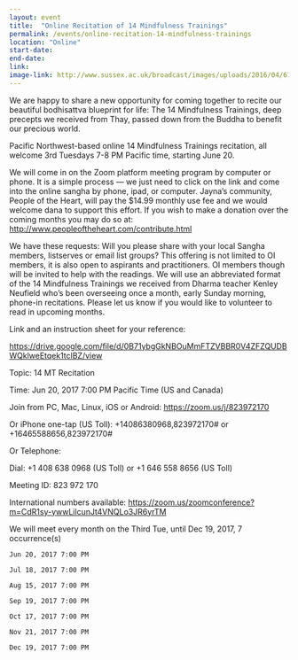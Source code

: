 ```yaml
---
layout: event
title:  "Online Recitation of 14 Mindfulness Trainings"
permalink: /events/online-recitation-14-mindfulness-trainings
location: "Online"
start-date:   
end-date:   
link:
image-link: http://www.sussex.ac.uk/broadcast/images/uploads/2016/04/6106.item.jpg
---
```


We are happy to share a new opportunity for coming together to recite our beautiful bodhisattva blueprint for life:
The 14 Mindfulness Trainings, deep precepts we received from Thay, passed down from the Buddha to benefit our precious world.
 
Pacific Northwest-based online 14 Mindfulness Trainings recitation, all welcome
3rd Tuesdays 7-8 PM Pacific time, starting June 20.
 
We will come in on the Zoom platform meeting program by computer or phone.
It is a simple process — we just need to click on the link and come into the online sangha by phone, ipad, or computer.
Jayna’s community, People of the Heart, will pay the $14.99 monthly use fee and we would welcome dana to support this effort.
If you wish to make a donation over the coming months you may do so at: http://www.peopleoftheheart.com/contribute.html
 
We have these requests: Will you please share with your local Sangha members, listserves or email list groups?
This offering is not limited to OI members, it is also open to aspirants and practitioners.
OI members though will be invited to help with the readings. We will use an abbreviated format of the 14 Mindfulness Trainings
we received from Dharma teacher Kenley Neufield who’s been overseeing once a month, early Sunday morning,
phone-in recitations. Please let us know if you would like to volunteer to read in upcoming months.
 
Link and an instruction sheet for your reference:

<https://drive.google.com/file/d/0B71ybgGkNBOuMmFTZVBBR0V4ZFZQUDBWQklweEtqek1tclBZ/view>
 
Topic: 14 MT Recitation
 
Time: Jun 20, 2017 7:00 PM Pacific Time (US and Canada)
 
Join from PC, Mac, Linux, iOS or Android: <https://zoom.us/j/823972170>
 
Or iPhone one-tap (US Toll):  +14086380968,823972170# or +16465588656,823972170#
 
Or Telephone:
    
Dial: +1 408 638 0968 (US Toll) or +1 646 558 8656 (US Toll)

Meeting ID: 823 972 170

International numbers available: <https://zoom.us/zoomconference?m=CdR1sy-ywwLilcunJt4VNQLo3JR6yrTM>
 
We will meet every month on the Third Tue, until Dec 19, 2017, 7 occurrence(s)

    Jun 20, 2017 7:00 PM

    Jul 18, 2017 7:00 PM

    Aug 15, 2017 7:00 PM

    Sep 19, 2017 7:00 PM

    Oct 17, 2017 7:00 PM

    Nov 21, 2017 7:00 PM

    Dec 19, 2017 7:00 PM
